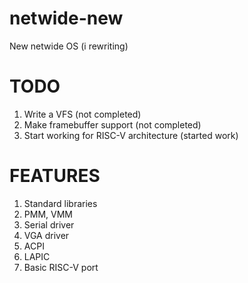 # netwide-new
New netwide OS (i rewriting)

# TODO
1. Write a VFS (not completed)
2. Make framebuffer support (not completed)
3. Start working for RISC-V architecture (started work)

# FEATURES
1. Standard libraries
2. PMM, VMM
3. Serial driver
4. VGA driver
5. ACPI
6. LAPIC
7. Basic RISC-V port
